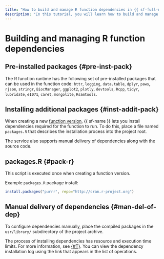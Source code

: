 ```yaml
---
title: "How to build and manage R function dependencies in {{ sf-full-name }}"
description: "In this tutorial, you will learn how to build and manage R function dependencies in {{ sf-name }}."
---
```


# Building and managing R function dependencies

## Pre-installed packages {#pre-inst-pack}

The R function runtime has the following set of pre-installed packages that can be used in the function code:
`httr`, `logging`, `data.table`, `dplyr`, `paws`, `rjson`, `stringr`, `BiocManager`, `ggplot2`, `plotly`, `devtools`, `Rcpp`, `tidyr`, `lubridate`, `e1071`, `caret`, `mongolite`, `Rsamtools`.

## Installing additional packages {#inst-addit-pack}

When creating a new [function version](../../operations/function/version-manage.md), {{ sf-name }} lets you install dependencies required for the function to run. To do this, place a file named `packages.R` that describes the installation process into the project root.

The service also supports manual delivery of dependencies along with the source code.

## packages.R {#pack-r}

This script is executed once when creating a function version.

Example `packages.R` package install:

```R
install.packages("purrr", repo="http://cran.r-project.org")
```

## Manual delivery of dependencies {#man-del-of-dep}

To configure dependencies manually, place the compiled packages in the `usr/library/` subdirectory of the project archive.

The process of installing dependencies has resource and execution time limits. For more information, see [{#T}](../../concepts/limits.md). You can view the dependency installation log using the link that appears in the list of operations.
